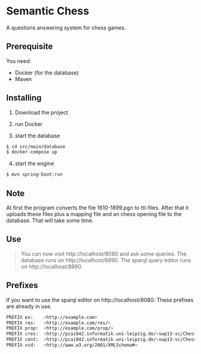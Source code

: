 # Semantic Chess

A questions answering system for chess games.


## Prerequisite

You need:

- Docker (for the database)
- Maven


## Installing

1. Download the project

2. run Docker

3. start the database

```sh
$ cd src/main/database
$ docker-compose up
```

4. start the engine

```sh
$ mvn spring-boot:run
```

## Note

At first the program converts the file 1610-1899.pgn to ttl-files. After that it uploads these files plus a mapping file and an chess opening file to the database. That will take some time.


## Use

> You can now visit http://localhost/8080 and ask some queries.
> The database runs on http://localhost/8890.
> The sparql query editor runs on http://localhost/8890.


## Prefixes
If you want to use the sparql editor on http://localhost/8080: These prefixes are already in use.

```sh
PREFIX ex:    <http://example.com> 
PREFIX res:   <http://example.com/res/> 
PREFIX prop:  <http://example.com/prop/> 
PREFIX cres:  <http://pcai042.informatik.uni-leipzig.de/~swp13-sc/ChessOntology/Resources/> 
PREFIX cont:  <http://pcai042.informatik.uni-leipzig.de/~swp13-sc/ChessOntology#> 
PREFIX xsd:   <http://www.w3.org/2001/XMLSchema#>
```


